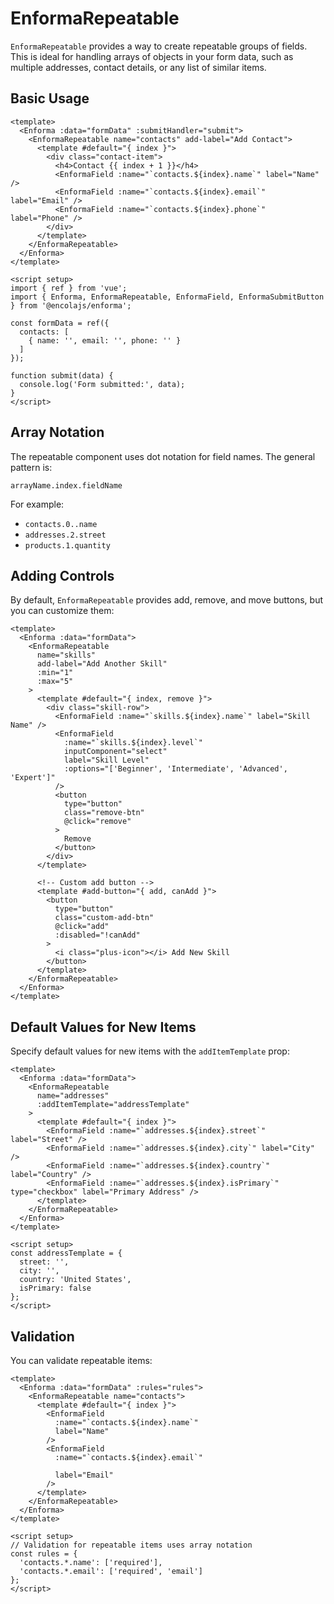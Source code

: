 # EnformaRepeatable

<TabNav :items="[
{ label: 'Usage', link: '/field-forms/enforma-repeatable' },
{ label: 'API', link: '/field-forms/enforma-repeatable_api' },
]" />

`EnformaRepeatable` provides a way to create repeatable groups of fields. This is ideal for handling arrays of objects in your form data, such as multiple addresses, contact details, or any list of similar items.

## Basic Usage

```vue
<template>
  <Enforma :data="formData" :submitHandler="submit">
    <EnformaRepeatable name="contacts" add-label="Add Contact">
      <template #default="{ index }">
        <div class="contact-item">
          <h4>Contact {{ index + 1 }}</h4>
          <EnformaField :name="`contacts.${index}.name`" label="Name" />
          <EnformaField :name="`contacts.${index}.email`" label="Email" />
          <EnformaField :name="`contacts.${index}.phone`" label="Phone" />
        </div>
      </template>
    </EnformaRepeatable>
  </Enforma>
</template>

<script setup>
import { ref } from 'vue';
import { Enforma, EnformaRepeatable, EnformaField, EnformaSubmitButton } from '@encolajs/enforma';

const formData = ref({
  contacts: [
    { name: '', email: '', phone: '' }
  ]
});

function submit(data) {
  console.log('Form submitted:', data);
}
</script>
```

## Array Notation

The repeatable component uses dot notation for field names. The general pattern is:

```
arrayName.index.fieldName
```

For example:
- `contacts.0..name`
- `addresses.2.street`
- `products.1.quantity`

## Adding Controls

By default, `EnformaRepeatable` provides add, remove, and move buttons, but you can customize them:

```vue
<template>
  <Enforma :data="formData">
    <EnformaRepeatable 
      name="skills" 
      add-label="Add Another Skill" 
      :min="1" 
      :max="5"
    >
      <template #default="{ index, remove }">
        <div class="skill-row">
          <EnformaField :name="`skills.${index}.name`" label="Skill Name" />
          <EnformaField 
            :name="`skills.${index}.level`" 
            inputComponent="select" 
            label="Skill Level" 
            :options="['Beginner', 'Intermediate', 'Advanced', 'Expert']" 
          />
          <button 
            type="button" 
            class="remove-btn" 
            @click="remove"
          >
            Remove
          </button>
        </div>
      </template>
      
      <!-- Custom add button -->
      <template #add-button="{ add, canAdd }">
        <button 
          type="button" 
          class="custom-add-btn" 
          @click="add" 
          :disabled="!canAdd"
        >
          <i class="plus-icon"></i> Add New Skill
        </button>
      </template>
    </EnformaRepeatable>
  </Enforma>
</template>
```

## Default Values for New Items

Specify default values for new items with the `addItemTemplate` prop:

```vue
<template>
  <Enforma :data="formData">
    <EnformaRepeatable 
      name="addresses" 
      :addItemTemplate="addressTemplate"
    >
      <template #default="{ index }">
        <EnformaField :name="`addresses.${index}.street`" label="Street" />
        <EnformaField :name="`addresses.${index}.city`" label="City" />
        <EnformaField :name="`addresses.${index}.country`" label="Country" />
        <EnformaField :name="`addresses.${index}.isPrimary`" type="checkbox" label="Primary Address" />
      </template>
    </EnformaRepeatable>
  </Enforma>
</template>

<script setup>
const addressTemplate = {
  street: '',
  city: '',
  country: 'United States',
  isPrimary: false
};
</script>
```

## Validation

You can validate repeatable items:

```vue
<template>
  <Enforma :data="formData" :rules="rules">
    <EnformaRepeatable name="contacts">
      <template #default="{ index }">
        <EnformaField 
          :name="`contacts.${index}.name`" 
          label="Name" 
        />
        <EnformaField 
          :name="`contacts.${index}.email`" 
          
          label="Email" 
        />
      </template>
    </EnformaRepeatable>
  </Enforma>
</template>

<script setup>
// Validation for repeatable items uses array notation
const rules = {
  'contacts.*.name': ['required'],
  'contacts.*.email': ['required', 'email']
};
</script>
```